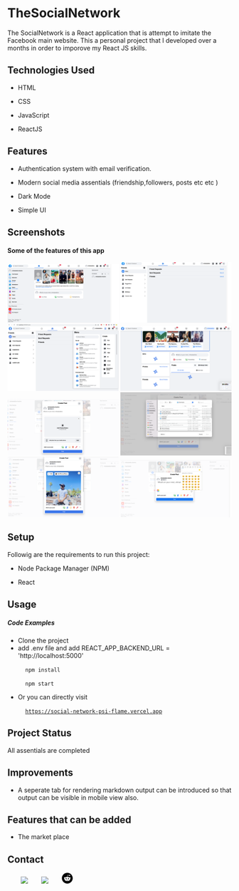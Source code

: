 <h1>TheSocialNetwork</h1>
<p>The SocialNetwork is a React application that is attempt to imitate the Facebook main website. This a personal project that I developed over a months in order to imporove my React JS skills.</p>
</ul><h2>Technologies Used</h2>
<ul>
<li>HTML</li>
</ul><ul>
<li>CSS</li>
</ul><ul>
<li>JavaScript</li>
</ul><ul>
<li>ReactJS</li>
</ul><h2>Features</h2>
<ul>
<li>Authentication system with email verification.</li>
</ul><ul>
<li>Modern social media assentials (friendship,followers, posts etc etc )</li>
</ul><ul>
<li>Dark Mode</li>
</ul><ul>

<li>Simple UI</li>
</ul><ul>

</ul><h2>Screenshots</h2>

<h4>Some of the features of this app</h4>
<p align="center">
  <img src="./screenshots/1.png" width="250" title="1">
  <img src="./screenshots/2.png" width="250" title="2">
  <img src="./screenshots/3.png" width="250" title="3">
  <img src="./screenshots/4.png" width="250" title="4">
  <img src="./screenshots/5.png" width="250" title="5">
  <img src="./screenshots/6.png" width="250" title="6">
  <img src="./screenshots/7.png" width="250" title="7">
  <img src="./screenshots/8.png" width="250" title="7">
</p><h2>Setup</h2>
<p>Followig are the requirements to run this project:</p><ul>
<li>Node Package Manager (NPM)</li>
</ul><ul>
<li>React</li>
</ul><h2>Usage</h2>
<h5>Code Examples</h5><ul>
<li>Clone the project</li>
<li>add .env file and add REACT_APP_BACKEND_URL = 'http://localhost:5000' </li>
</ul><p><code style="margin-left:40px">npm install</code></p><ul>
</ul><p><code style="margin-left:40px">npm start</code></p><ul>
<li>Or you can directly visit</li>
</ul><p><a href="https://social-network-psi-flame.vercel.app/" target="_blank"><code style="margin-left:40px">https://social-network-psi-flame.vercel.app</code></a></p><h2>Project Status</h2>
<p>All assentials are completed</p><h2>Improvements</h2>
<ul>
<li>A seperate tab for rendering markdown output can be introduced so that output can be visible in mobile view also.</li>
</ul><h2>Features that can be added</h2>
<ul>
<li>The market place</li>
</ul><ul>

</ul><h2>Contact</h2>
<p><span style="margin-right: 30px;"></span><a href="https://www.linkedin.com/in/chihabeddine-ahmed-061004a7"><img target="_blank" src="https://cdn.jsdelivr.net/gh/devicons/devicon/icons/linkedin/linkedin-original.svg" style="width: 5%;"></a><span style="margin-right: 30px;"></span><a href="https://github.com/chihabSD"><img target="_blank" src="https://cdn.jsdelivr.net/gh/devicons/devicon/icons/github/github-original.svg" style="width: 5%;"></a><span style="margin-right: 30px;"></span><a href="https://github.com/chihabSD"><svg target="_blank" xmlns="http://www.w3.org/2000/svg" viewBox="0 0 512 512" style="width: 5%;"><path d="M201.5 305.5c-13.8 0-24.9-11.1-24.9-24.6 0-13.8 11.1-24.9 24.9-24.9 13.6 0 24.6 11.1 24.6 24.9 0 13.6-11.1 24.6-24.6 24.6zM504 256c0 137-111 248-248 248S8 393 8 256 119 8 256 8s248 111 248 248zm-132.3-41.2c-9.4 0-17.7 3.9-23.8 10-22.4-15.5-52.6-25.5-86.1-26.6l17.4-78.3 55.4 12.5c0 13.6 11.1 24.6 24.6 24.6 13.8 0 24.9-11.3 24.9-24.9s-11.1-24.9-24.9-24.9c-9.7 0-18 5.8-22.1 13.8l-61.2-13.6c-3-.8-6.1 1.4-6.9 4.4l-19.1 86.4c-33.2 1.4-63.1 11.3-85.5 26.8-6.1-6.4-14.7-10.2-24.1-10.2-34.9 0-46.3 46.9-14.4 62.8-1.1 5-1.7 10.2-1.7 15.5 0 52.6 59.2 95.2 132 95.2 73.1 0 132.3-42.6 132.3-95.2 0-5.3-.6-10.8-1.9-15.8 31.3-16 19.8-62.5-14.9-62.5zM302.8 331c-18.2 18.2-76.1 17.9-93.6 0-2.2-2.2-6.1-2.2-8.3 0-2.5 2.5-2.5 6.4 0 8.6 22.8 22.8 87.3 22.8 110.2 0 2.5-2.2 2.5-6.1 0-8.6-2.2-2.2-6.1-2.2-8.3 0zm7.7-75c-13.6 0-24.6 11.1-24.6 24.9 0 13.6 11.1 24.6 24.6 24.6 13.8 0 24.9-11.1 24.9-24.6 0-13.8-11-24.9-24.9-24.9z"></path></svg></a><span style="margin-right: 30px;"></span></p>
